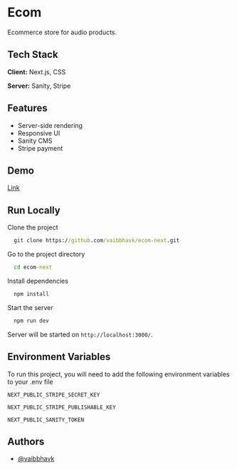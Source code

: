 # Ecom

Ecommerce store for audio products.

## Tech Stack

**Client:** Next.js, CSS

**Server:** Sanity, Stripe

## Features

- Server-side rendering
- Responsive UI
- Sanity CMS
- Stripe payment

## Demo

<a href="https://ecom-next-itijf1b3t-vaibbhavk.vercel.app/" target="_blank">Link</a>

## Run Locally

Clone the project

```cmd
  git clone https://github.com/vaibbhavk/ecom-next.git
```

Go to the project directory

```cmd
  cd ecom-next
```

Install dependencies

```cmd
  npm install
```

Start the server

```cmd
  npm run dev
```

Server will be started on `http://localhost:3000/`.

## Environment Variables

To run this project, you will need to add the following environment variables to your .env file

`NEXT_PUBLIC_STRIPE_SECRET_KEY`

`NEXT_PUBLIC_STRIPE_PUBLISHABLE_KEY`

`NEXT_PUBLIC_SANITY_TOKEN`

## Authors

- [@vaibbhavk](https://www.github.com/vaibbhavk)
